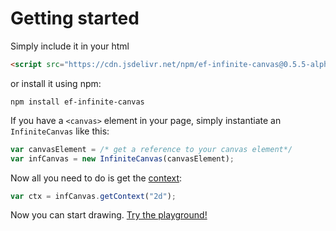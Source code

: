 # Getting started

Simply include it in your html

```html
<script src="https://cdn.jsdelivr.net/npm/ef-infinite-canvas@0.5.5-alpha/dist/infinite-canvas.js"></script>
```

or install it using npm:

```
npm install ef-infinite-canvas
```

If you have a `<canvas>` element in your page, simply instantiate an `InfiniteCanvas` like this:

```js
var canvasElement = /* get a reference to your canvas element*/
var infCanvas = new InfiniteCanvas(canvasElement);
```

Now all you need to do is get the [context](https://developer.mozilla.org/en-US/docs/Web/API/CanvasRenderingContext2D):

```js
var ctx = infCanvas.getContext("2d");
```

Now you can start drawing. [Try the playground!](/playground)